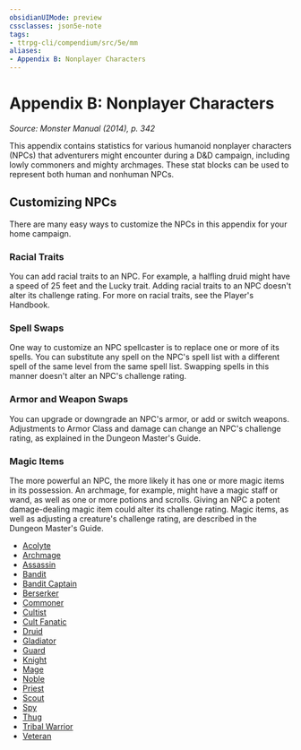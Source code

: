 ```yaml
---
obsidianUIMode: preview
cssclasses: json5e-note
tags:
- ttrpg-cli/compendium/src/5e/mm
aliases:
- Appendix B: Nonplayer Characters
---
```

# Appendix B: Nonplayer Characters
*Source: Monster Manual (2014), p. 342* 

This appendix contains statistics for various humanoid nonplayer characters (NPCs) that adventurers might encounter during a D&D campaign, including lowly commoners and mighty archmages. These stat blocks can be used to represent both human and nonhuman NPCs.

## Customizing NPCs

There are many easy ways to customize the NPCs in this appendix for your home campaign.

### Racial Traits

You can add racial traits to an NPC. For example, a halfling druid might have a speed of 25 feet and the Lucky trait. Adding racial traits to an NPC doesn't alter its challenge rating. For more on racial traits, see the Player's Handbook.

### Spell Swaps

One way to customize an NPC spellcaster is to replace one or more of its spells. You can substitute any spell on the NPC's spell list with a different spell of the same level from the same spell list. Swapping spells in this manner doesn't alter an NPC's challenge rating.

### Armor and Weapon Swaps

You can upgrade or downgrade an NPC's armor, or add or switch weapons. Adjustments to Armor Class and damage can change an NPC's challenge rating, as explained in the Dungeon Master's Guide.

### Magic Items

The more powerful an NPC, the more likely it has one or more magic items in its possession. An archmage, for example, might have a magic staff or wand, as well as one or more potions and scrolls. Giving an NPC a potent damage-dealing magic item could alter its challenge rating. Magic items, as well as adjusting a creature's challenge rating, are described in the Dungeon Master's Guide.

- [Acolyte](/3-Mechanics/CLI/bestiary/humanoid/priest-acolyte-xmm.md)  
- [Archmage](/3-Mechanics/CLI/bestiary/humanoid/archmage-xmm.md)  
- [Assassin](/3-Mechanics/CLI/bestiary/humanoid/assassin-xmm.md)  
- [Bandit](/3-Mechanics/CLI/bestiary/humanoid/bandit-xmm.md)  
- [Bandit Captain](/3-Mechanics/CLI/bestiary/humanoid/bandit-captain-xmm.md)  
- [Berserker](/3-Mechanics/CLI/bestiary/humanoid/berserker-xmm.md)  
- [Commoner](/3-Mechanics/CLI/bestiary/humanoid/commoner-xmm.md)  
- [Cultist](/3-Mechanics/CLI/bestiary/humanoid/cultist-xmm.md)  
- [Cult Fanatic](/3-Mechanics/CLI/bestiary/humanoid/cultist-fanatic-xmm.md)  
- [Druid](/3-Mechanics/CLI/bestiary/humanoid/druid-xmm.md)  
- [Gladiator](/3-Mechanics/CLI/bestiary/humanoid/gladiator-xmm.md)  
- [Guard](/3-Mechanics/CLI/bestiary/humanoid/guard-xmm.md)  
- [Knight](/3-Mechanics/CLI/bestiary/humanoid/knight-xmm.md)  
- [Mage](/3-Mechanics/CLI/bestiary/humanoid/mage-xmm.md)  
- [Noble](/3-Mechanics/CLI/bestiary/humanoid/noble-xmm.md)  
- [Priest](/3-Mechanics/CLI/bestiary/humanoid/priest-xmm.md)  
- [Scout](/3-Mechanics/CLI/bestiary/humanoid/scout-xmm.md)  
- [Spy](/3-Mechanics/CLI/bestiary/humanoid/spy-xmm.md)  
- [Thug](/3-Mechanics/CLI/bestiary/humanoid/tough-xmm.md)  
- [Tribal Warrior](/3-Mechanics/CLI/bestiary/humanoid/warrior-infantry-xmm.md)  
- [Veteran](/3-Mechanics/CLI/bestiary/humanoid/warrior-veteran-xmm.md)
